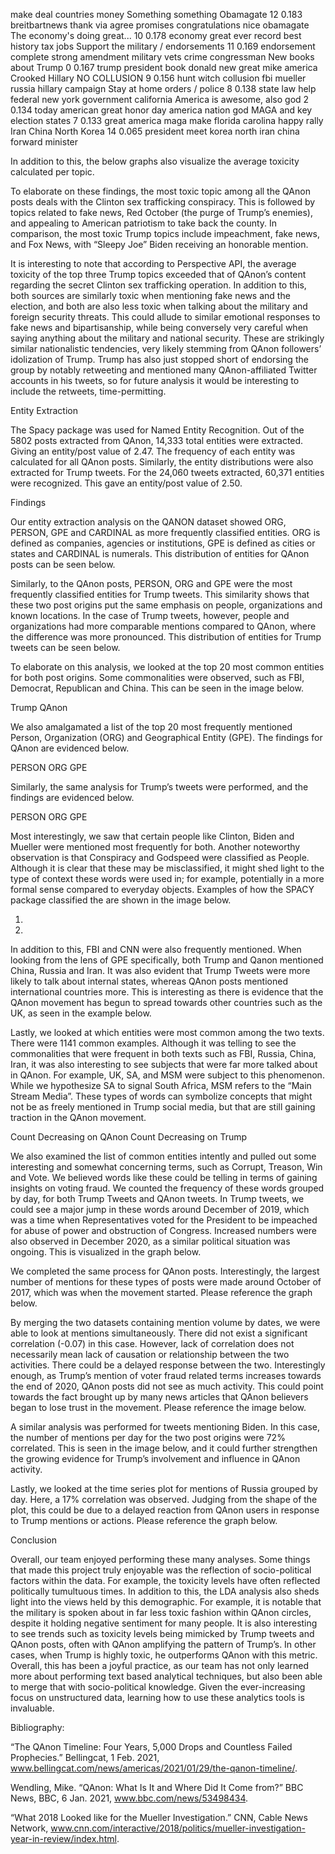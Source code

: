 
make
deal
countries
money
Something something Obamagate
12
0.183
breitbartnews
thank
via
agree
promises
congratulations
nice
obamagate
The economy's doing great...
10
0.178
economy
great
ever
record
best
history
tax
jobs
Support the military / endorsements
11
0.169
endorsement
complete
strong
amendment
military
vets
crime
congressman
New books about Trump
0
0.167
trump
president
book
donald
new
great
mike
america
Crooked Hillary NO COLLUSION
9
0.156
hunt
witch
collusion
fbi
mueller
russia
hillary
campaign
Stay at home orders / police
8
0.138
state
law
help
federal
new
york
government
california
America is awesome, also god
2
0.134
today
american
great
honor
day
america
nation
god
MAGA and key election states
7
0.133
great
america
maga
make
florida
carolina
happy
rally
Iran China North Korea
14
0.065
president
meet
korea
north
iran
china
forward
minister













In addition to this, the below graphs also visualize the average toxicity calculated per topic. 


To elaborate on these findings, the most toxic topic among all the QAnon posts deals with the Clinton sex trafficking conspiracy. This is followed by topics related to fake news, Red October (the purge of Trump’s enemies), and appealing to American patriotism to take back the county. In comparison, the most toxic Trump topics include impeachment, fake news, and Fox News, with “Sleepy Joe” Biden receiving an honorable mention.

It is interesting to note that according to Perspective API, the average toxicity of the top three Trump topics exceeded that of QAnon’s content regarding the secret Clinton sex trafficking operation. In addition to this, both sources are similarly toxic when mentioning fake news and the election, and both are also less toxic when talking about the military and foreign security threats. This could allude to similar emotional responses to fake news and bipartisanship, while being conversely very careful when saying anything about the military and national security. These are strikingly similar nationalistic tendencies, very likely stemming from QAnon followers’ idolization of Trump. Trump has also just stopped short of endorsing the group by notably retweeting and mentioned many QAnon-affiliated Twitter accounts in his tweets, so for future analysis it would be interesting to include the retweets, time-permitting.  

Entity Extraction

The Spacy package was used for Named Entity Recognition. Out of the 5802 posts extracted from QAnon, 14,333 total entities were extracted. Giving an entity/post value of 2.47. The frequency of each entity was calculated for all QAnon posts. Similarly, the entity distributions were also extracted for Trump tweets. For the 24,060 tweets extracted, 60,371 entities were recognized. This gave an entity/post value of 2.50. 

Findings

Our entity extraction analysis on the QANON dataset showed ORG, PERSON, GPE and CARDINAL as more frequently classified entities. ORG is defined as companies, agencies or institutions, GPE is defined as cities or states and CARDINAL is numerals. This distribution of entities for QAnon posts can be seen below.

Similarly, to the QAnon posts, PERSON, ORG and GPE were the most frequently classified entities for Trump tweets. This similarity shows that these two post origins put the same emphasis on people, organizations and known locations. In the case of Trump tweets, however, people and organizations had more comparable mentions compared to QAnon, where the difference was more pronounced. This distribution of entities for Trump tweets can be seen below.


To elaborate on this analysis, we looked at the top 20 most common entities for both post origins. Some commonalities were observed, such as FBI, Democrat, Republican and China. This can be seen in the image below. 




 Trump					QAnon


We also amalgamated a list of the top 20 most frequently mentioned Person, Organization (ORG) and Geographical Entity (GPE). The findings for QAnon are evidenced below.

PERSON	ORG			GPE




Similarly, the same analysis for Trump’s tweets were performed, and the findings are evidenced below.

PERSON		ORG			GPE


Most interestingly, we saw that certain people like Clinton, Biden and Mueller were mentioned most frequently for both. Another noteworthy observation is that Conspiracy and Godspeed were classified as People. Although it is clear that these may be misclassified, it might shed light to the type of context these words were used in; for example, potentially in a more formal sense compared to everyday objects. Examples of how the SPACY package classified the are shown in the image below.

1)
2) 


In addition to this, FBI and CNN were also frequently mentioned. When looking from the lens of GPE specifically, both Trump and Qanon mentioned China, Russia and Iran. It was also evident that Trump Tweets were more likely to talk about internal states, whereas QAnon posts mentioned international countries more. This is interesting as there is evidence that the QAnon movement has begun to spread towards other countries such as the UK, as seen in the example below.


Lastly, we looked at which entities were most common among the two texts. There were 1141 common examples. Although it was telling to see the commonalities that were frequent in both texts such as FBI, Russia, China, Iran, it was also interesting to see subjects that were far more talked about in QAnon. For example, UK, SA, and MSM were subject to this phenomenon. While we hypothesize SA to signal South Africa, MSM refers to the “Main Stream Media”. These types of words can symbolize concepts that might not be as freely mentioned in Trump social media, but that are still gaining traction in the QAnon movement.

Count Decreasing on QAnon		Count Decreasing on Trump


We also examined the list of common entities intently and pulled out some interesting and somewhat concerning terms, such as Corrupt, Treason, Win and Vote. We believed words like these could be telling in terms of gaining insights on voting fraud. We counted the frequency of these words grouped by day, for both Trump Tweets and QAnon tweets. In Trump tweets, we could see a major jump in these words around December of 2019, which was a time when Representatives voted for the President to be impeached for abuse of power and obstruction of Congress. Increased numbers were also observed in December 2020, as a similar political situation was ongoing. This is visualized in the graph below.


We completed the same process for QAnon posts. Interestingly, the largest number of mentions for these types of posts were made around October of 2017, which was when the movement started. Please reference the graph below.



By merging the two datasets containing mention volume by dates, we were able to look at mentions simultaneously. There did not exist a significant correlation (-0.07) in this case. However, lack of correlation does not necessarily mean lack of causation or relationship between the two activities. There could be a delayed response between the two. Interestingly enough, as Trump’s mention of voter fraud related terms increases towards the end of 2020, QAnon posts did not see as much activity. This could point towards the fact brought up by many news articles that QAnon believers began to lose trust in the movement. Please reference the image below.


A similar analysis was performed for tweets mentioning Biden. In this case, the number of mentions per day for the two post origins were 72% correlated. This is seen in the image below, and it could further strengthen the growing evidence for Trump’s involvement and influence in QAnon activity. 



Lastly, we looked at the time series plot for mentions of Russia grouped by day. Here, a 17% correlation was observed. Judging from the shape of the plot, this could be due to a delayed reaction from QAnon users in response to Trump mentions or actions. Please reference the graph below.




Conclusion

Overall, our team enjoyed performing these many analyses. Some things that made this project truly enjoyable was the reflection of socio-political factors within the data. For example, the toxicity levels have often reflected politically tumultuous times. In addition to this, the LDA analysis also sheds light into the views held by this demographic. For example, it is notable that the military is spoken about in far less toxic fashion within QAnon circles, despite it holding negative sentiment for many people. It is also interesting to see trends such as toxicity levels being mimicked by Trump tweets and QAnon posts, often with QAnon amplifying the pattern of Trump’s. In other cases, when Trump is highly toxic, he outperforms QAnon with this metric. Overall, this has been a joyful practice, as our team has not only learned more about performing text based analytical techniques, but also been able to merge that with socio-political knowledge. Given the ever-increasing focus on unstructured data, learning how to use these analytics tools is invaluable.















Bibliography:

“The QAnon Timeline: Four Years, 5,000 Drops and Countless Failed Prophecies.” Bellingcat, 1 Feb. 2021, www.bellingcat.com/news/americas/2021/01/29/the-qanon-timeline/. 

Wendling, Mike. “QAnon: What Is It and Where Did It Come from?” BBC News, BBC, 6 Jan. 2021, www.bbc.com/news/53498434. 

“What 2018 Looked like for the Mueller Investigation.” CNN, Cable News Network, www.cnn.com/interactive/2018/politics/mueller-investigation-year-in-review/index.html. 




